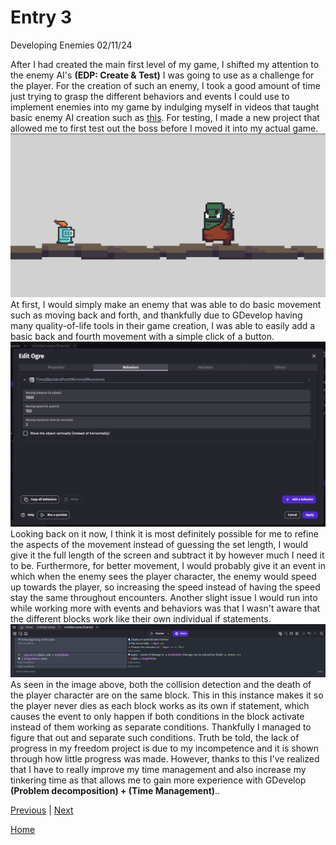 # Entry 3
Developing Enemies 02/11/24

After I had created the main first level of my game, I shifted my attention to the enemy AI's **(EDP: Create & Test)** I was going to use as a challenge for the player. For the creation of such an enemy, I took a good amount of time just trying to grasp the different behaviors and events I could use to implement enemies into my game by indulging myself in videos that taught basic enemy AI creation such as [this](https://www.youtube.com/watch?v=0aGBYsrGwm0). For testing, I made a new project that allowed me to first test out the boss before I moved it into my actual game.
![image1](../image/blog3img1.png)
At first, I would simply make an enemy that was able to do basic movement such as moving back and forth, and thankfully due to GDevelop having many quality-of-life tools in their game creation, I was able to easily add a basic back and fourth movement with a simple click of a button.
![image2](../image/blog3img2.png)
Looking back on it now, I think it is most definitely possible for me to refine the aspects of the movement instead of guessing the set length, I would give it the full length of the screen and subtract it by however much I need it to be. Furthermore, for better movement, I would probably give it an event in which when the enemy sees the player character, the enemy would speed up towards the player, so increasing the speed instead of having the speed stay the same throughout encounters. Another slight issue I would run into while working more with events and behaviors was that I wasn't aware that the different blocks work like their own individual if statements.
![image3](../image/blog3img3.png)
As seen in the image above, both the collision detection and the death of the player character are on the same block. This in this instance makes it so the player never dies as each block works as its own if statement, which causes the event to only happen if both conditions in the block activate instead of them working as separate conditions. Thankfully I managed to figure that out and separate such conditions. Truth be told, the lack of progress in my freedom project is due to my incompetence and it is shown through how little progress was made. However, thanks to this I've realized that I have to really improve my time management and also increase my tinkering time as that allows me to gain more experience with GDevelop **(Problem decomposition) + (Time Management)**..

[Previous](entry02.md) | [Next](entry04.md)

[Home](../README.md)